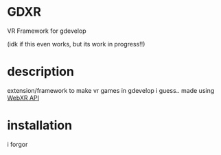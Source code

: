 # GDXR
 VR Framework for gdevelop
 
(idk if this even works, but its work in progress!!)

# description
extension/framework to make vr games in gdevelop i guess.. made using [WebXR API](https://github.com/immersive-web/webxr)

# installation
i forgor
